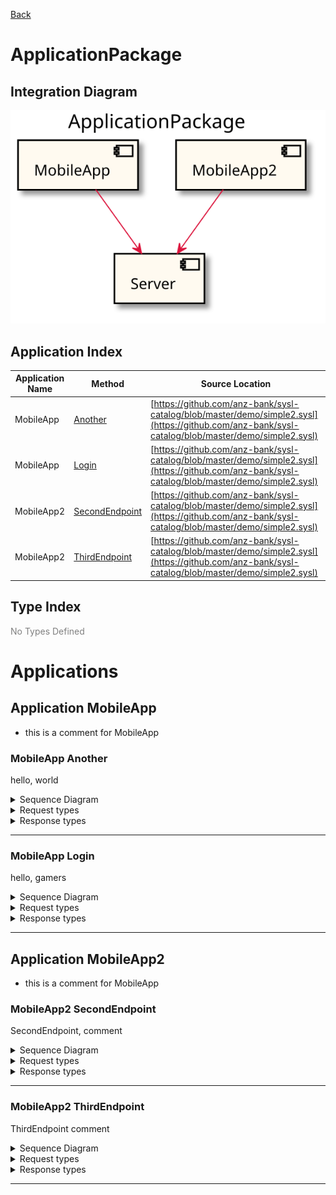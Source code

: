 

[Back](../README.md)


# ApplicationPackage

## Integration Diagram
![](integration.svg)







## Application Index


| Application Name | Method | Source Location |
|----|----|----|
| MobileApp | [Another](#MobileApp-Another) | [https://github.com/anz-bank/sysl-catalog/blob/master/demo/simple2.sysl](https://github.com/anz-bank/sysl-catalog/blob/master/demo/simple2.sysl)|  
| MobileApp | [Login](#MobileApp-Login) | [https://github.com/anz-bank/sysl-catalog/blob/master/demo/simple2.sysl](https://github.com/anz-bank/sysl-catalog/blob/master/demo/simple2.sysl)|  
| MobileApp2 | [SecondEndpoint](#MobileApp2-SecondEndpoint) | [https://github.com/anz-bank/sysl-catalog/blob/master/demo/simple2.sysl](https://github.com/anz-bank/sysl-catalog/blob/master/demo/simple2.sysl)|  
| MobileApp2 | [ThirdEndpoint](#MobileApp2-ThirdEndpoint) | [https://github.com/anz-bank/sysl-catalog/blob/master/demo/simple2.sysl](https://github.com/anz-bank/sysl-catalog/blob/master/demo/simple2.sysl)|  




## Type Index





<span style="color:grey">No Types Defined</span>







# Applications





## Application MobileApp



- this is a comment for MobileApp










### <a name=MobileApp-Another></a>MobileApp Another
hello, world

<details>
<summary>Sequence Diagram</summary>

![](MobileApp/another.svg)
</details>

<details>
<summary>Request types</summary>


<span style="color:grey">No Request types</span>






</details>

<details>
<summary>Response types</summary>





Response Response Response

![](Server/response.svg)




</details>


---





### <a name=MobileApp-Login></a>MobileApp Login
hello, gamers

<details>
<summary>Sequence Diagram</summary>

![](MobileApp/login.svg)
</details>

<details>
<summary>Request types</summary>







![](Server/requestinput.svg)



</details>

<details>
<summary>Response types</summary>





Empty Empty Empty

![](MegaDatabase/empty.svg)




</details>


---






## Application MobileApp2



- this is a comment for MobileApp










### <a name=MobileApp2-SecondEndpoint></a>MobileApp2 SecondEndpoint
SecondEndpoint, comment

<details>
<summary>Sequence Diagram</summary>

![](MobileApp2/secondendpoint.svg)
</details>

<details>
<summary>Request types</summary>







![](Server/requestinput.svg)



</details>

<details>
<summary>Response types</summary>





Empty Empty Empty

![](MegaDatabase/empty.svg)




</details>


---





### <a name=MobileApp2-ThirdEndpoint></a>MobileApp2 ThirdEndpoint
ThirdEndpoint comment

<details>
<summary>Sequence Diagram</summary>

![](MobileApp2/thirdendpoint.svg)
</details>

<details>
<summary>Request types</summary>


<span style="color:grey">No Request types</span>






</details>

<details>
<summary>Response types</summary>





Response Response Response

![](Server/response.svg)




</details>


---






<div class="footer">

